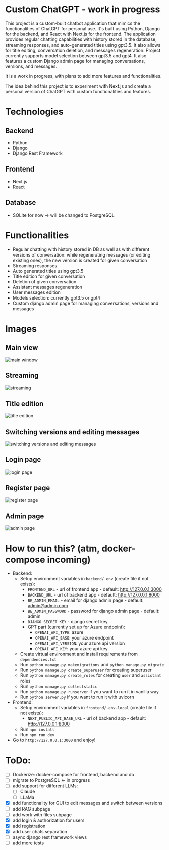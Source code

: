 # Custom ChatGPT - work in progress

This project is a custom-built chatbot application that mimics the functionalities of ChatGPT for personal use. It's built using Python, Django for the backend, and React with Next.js for the frontend. The application provides regular chatting capabilities with history stored in the database, streaming responses, and auto-generated titles using gpt3.5. It also allows for title editing, conversation deletion, and messages regeneration. Project currently supports model selection between gpt3.5 and gpt4. It also features a custom Django admin page for managing conversations, versions, and messages.

It is a work in progress, with plans to add more features and functionalities.

The idea behind this project is to experiment with Next.js and create a personal version of ChatGPT with custom functionalities and features.


# Technologies

## Backend
- Python
- Django
- Django Rest Framework

## Frontend
- Next.js
- React

## Database
- SQLite for now -> will be changed to PostgreSQL

# Functionalities

- Regular chatting with history stored in DB as well as with different versions of conversation: while regenerating messages (or editing existing ones), the new version is created for given conversation
- Streaming responses
- Auto generated titles using gpt3.5
- Title edition for given conversation
- Deletion of given conversation
- Assistant messages regeneration
- User messages edition
- Models selection: currently gpt3.5 or gpt4
- Custom django admin page for managing conversations, versions and messages

# Images
## Main view
![main window](images/main_chat.png)
## Streaming
![streaming](images/streaming.png)
## Title edition
![title edition](images/edit_chat.png)
## Switching versions and editing messages
![switching versions and editing messages](images/switching_versions_editing.png)
## Login page
![login page](images/login.png)
## Register page
![register page](images/register.png)
## Admin page
![admin page](images/admin.png)

# How to run this? (atm, docker-compose incoming)
- Backend:
  - Setup environment variables in `backend/.env` (create file if not exists):
    - `FRONTEND_URL` - url of frontend app - default: http://127.0.0.1:3000
    - `BACKEND_URL` - url of backend app - default: http://127.0.0.1:8000
    - `BE_ADMIN_EMAIL` - email for django admin page - default: admin@admin.com
    - `BE_ADMIN_PASSWORD` - password for django admin page - default: admin
    - `DJANGO_SECRET_KEY` - django secret key
    - GPT part (currently set up for Azure endpoint):
      - `OPENAI_API_TYPE`: azure
      - `OPENAI_API_BASE`: your azure endpoint
      - `OPENAI_API_VERSION`: your azure api version
      - `OPENAI_API_KEY`: your azure api key
  - Create virtual environment and install requirements from `dependencies.txt`
  - Run `python manage.py makemigrations` and `python manage.py migrate`
  - Run `python manage.py create_superuser` for creating superuser
  - Run `python manage.py create_roles` for creating `user` and `assistant` roles
  - Run `python manage.py collectstatic`
  - Run `python manage.py runserver` if you want to run it in vanilla way
  - Run `python server.py` if you want to run it with uvicorn
- Frontend:
  - Setup environment variables in `frontend/.env.local` (create file if not exists):
    - `NEXT_PUBLIC_API_BASE_URL` - url of backend app - default: http://127.0.0.1:8000
  - Run `npm install`
  - Run `npm run dev`
- Go to `http://127.0.0.1:3000` and enjoy!

# ToDo:
- [ ] Dockerize: docker-compose for frontend, backend and db
- [ ] migrate to PostgreSQL <- in progress
- [ ] add support for different LLMs:
  - [ ] Claude
  - [ ] LLaMa
- [x] add functionality for GUI to edit messages and switch between versions
- [ ] add RAG subpage
- [ ] add work with files subpage
- [x] add login & authorization for users
- [x] add registration
- [x] add user chats separation
- [ ] async django rest framework views
- [ ] add more tests
